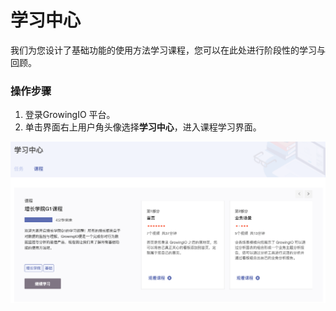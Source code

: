 # 学习中心

我们为您设计了基础功能的使用方法学习课程，您可以在此处进行阶段性的学习与回顾。

### 操作步骤

1. 登录GrowingIO 平台。
2. 单击界面右上用户角头像选择**学习中心**，进入课程学习界面。

![](../../../.gitbook/assets/image%20%28170%29.png)

